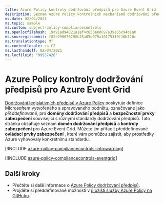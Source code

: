 ```yaml
---
title: Azure Policy kontroly dodržování předpisů pro Azure Event Grid
description: Seznam Azure Policy kontrolních mechanismů dodržování předpisů, které jsou k dispozici pro Azure Event Grid. Tyto integrované definice zásad poskytují běžné přístupy ke správě dodržování předpisů vašich prostředků Azure.
ms.date: 02/04/2021
ms.topic: sample
ms.custom: subject-policy-compliancecontrols
ms.openlocfilehash: 19d91ad94021a1ef4c653e8d697a39a65c94b1a0
ms.sourcegitcommit: f82e290076298b25a85e979a101753f9f16b720c
ms.translationtype: MT
ms.contentlocale: cs-CZ
ms.lasthandoff: 02/04/2021
ms.locfileid: "99557426"
---
```

# <a name="azure-policy-regulatory-compliance-controls-for-azure-event-grid"></a>Azure Policy kontroly dodržování předpisů pro Azure Event Grid

[Dodržování legislativních předpisů v Azure Policy](../governance/policy/concepts/regulatory-compliance.md) poskytuje definice Microsoftem vytvořeného a spravovaného podnětu, označované jako _předdefinované_, pro **domény dodržování předpisů** a **bezpečnostní prvky zabezpečení** související s různými standardy dodržování předpisů. Tato stránka obsahuje seznam **domén dodržování předpisů** a **kontroly zabezpečení** pro Azure Event Grid. Můžete jim přiřadit předdefinované **ovládací prvky zabezpečení** , které vám pomůžou zajistit, aby prostředky Azure vyhovovaly konkrétnímu standardu.

[!INCLUDE [azure-policy-compliancecontrols-introwarning](../../includes/policy/standards/intro-warning.md)]

[!INCLUDE [azure-policy-compliancecontrols-eventgrid](../../includes/policy/standards/byrp/microsoft.eventgrid.md)]

## <a name="next-steps"></a>Další kroky

- Přečtěte si další informace o [Azure Policy dodržování předpisů](../governance/policy/concepts/regulatory-compliance.md).
- Projděte si předdefinované možnosti v [úložišti služby Azure Policy na GitHubu](https://github.com/Azure/azure-policy).
